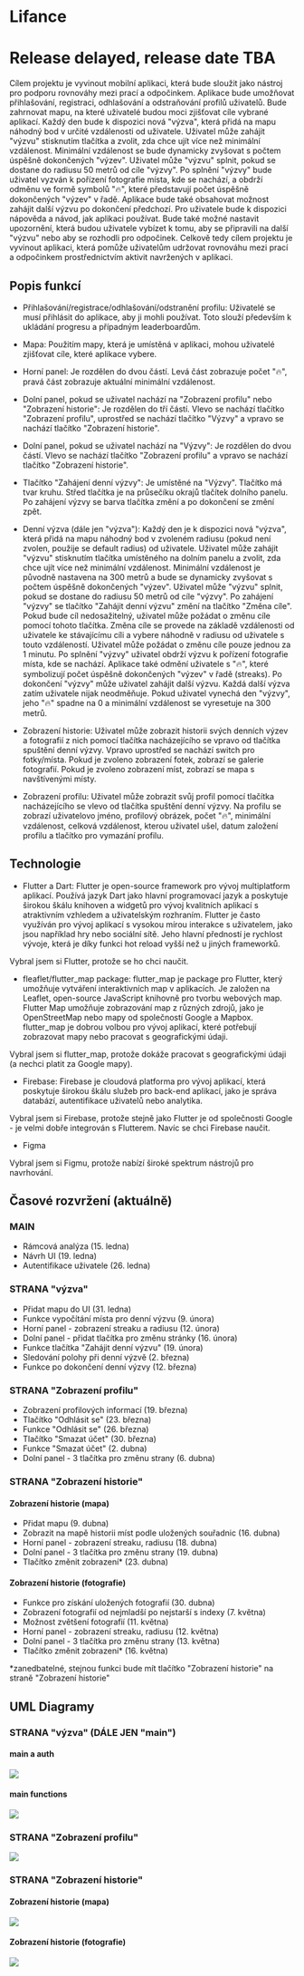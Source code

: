 
# Lifance

# Release delayed, release date TBA

Cílem projektu je vyvinout mobilní aplikaci, která bude sloužit jako nástroj pro podporu rovnováhy mezi prací a odpočinkem. Aplikace bude umožňovat přihlašování, registraci, odhlašování a odstraňování profilů uživatelů. Bude zahrnovat mapu, na které uživatelé budou moci zjišťovat cíle vybrané aplikací. Každý den bude k dispozici nová "výzva", která přidá na mapu náhodný bod v určité vzdálenosti od uživatele. Uživatel může zahájit "výzvu" stisknutím tlačítka a zvolit, zda chce ujít více než minimální vzdálenost. Minimální vzdálenost se bude dynamicky zvyšovat s počtem úspěšně dokončených "výzev". Uživatel může "výzvu" splnit, pokud se dostane do radiusu 50 metrů od cíle "výzvy". Po splnění "výzvy" bude uživatel vyzván k pořízení fotografie místa, kde se nachází, a obdrží odměnu ve formě symbolů "🔥", které představují počet úspěšně dokončených "výzev" v řadě. Aplikace bude také obsahovat možnost zahájit další výzvu po dokončení předchozí. Pro uživatele bude k dispozici nápověda a návod, jak aplikaci používat. Bude také možné nastavit upozornění, která budou uživatele vybízet k tomu, aby se připravili na další "výzvu" nebo aby se rozhodli pro odpočinek. Celkově tedy cílem projektu je vyvinout aplikaci, která pomůže uživatelům udržovat rovnováhu mezi prací a odpočinkem prostřednictvím aktivit navržených v aplikaci.

## Popis funkcí

- Přihlašování/registrace/odhlašování/odstranění profilu: Uživatelé se musí přihlásit do aplikace, aby ji mohli používat. Toto slouží především k ukládání progresu a případným leaderboardům.

- Mapa: Použitím mapy, která je umístěná v aplikaci, mohou uživatelé zjišťovat cíle, které aplikace vybere.

- Horní panel: Je rozdělen do dvou částí. Levá část zobrazuje počet "🔥", pravá část zobrazuje aktuální minimální vzdálenost.

- Dolní panel, pokud se uživatel nachází na "Zobrazení profilu" nebo "Zobrazení historie": Je rozdělen do tří částí. Vlevo se nachází tlačítko "Zobrazení profilu", uprostřed se nachází tlačítko "Výzvy" a vpravo se nachází tlačítko "Zobrazení historie".

- Dolní panel, pokud se uživatel nachází na "Výzvy": Je rozdělen do dvou částí. Vlevo se nachází tlačítko "Zobrazení profilu" a vpravo se nachází tlačítko "Zobrazení historie".

- Tlačítko "Zahájení denní výzvy": Je umístěné na "Výzvy". Tlačítko má tvar kruhu. Střed tlačítka je na průsečíku okrajů tlačítek dolního panelu. Po zahájení výzvy se barva tlačítka změní a po dokončení se změní zpět.

- Denní výzva (dále jen "výzva"): Každý den je k dispozici nová "výzva", která přidá na mapu náhodný bod v zvoleném radiusu (pokud není zvolen, použije se default radius) od uživatele. Uživatel může zahájit "výzvu" stisknutím tlačítka umístěného na dolním panelu a zvolit, zda chce ujít více než minimální vzdálenost. Minimální vzdálenost je původně nastavena na 300 metrů a bude se dynamicky zvyšovat s počtem úspěšně dokončených "výzev". Uživatel může "výzvu" splnit, pokud se dostane do radiusu 50 metrů od cíle "výzvy". Po zahájení "výzvy" se tlačítko "Zahájit denní výzvu" změní na tlačítko "Změna cíle". Pokud bude cíl nedosažitelný, uživatel může požádat o změnu cíle pomocí tohoto tlačítka. Změna cíle se provede na základě vzdálenosti od uživatele ke stávajícímu cíli a vybere náhodně v radiusu od uživatele s touto vzdáleností. Uživatel může požádat o změnu cíle pouze jednou za 1 minutu. Po splnění "výzvy" uživatel obdrží výzvu k pořízení fotografie místa, kde se nachází. Aplikace také odmění uživatele s "🔥", které symbolizují počet úspěšně dokončených "výzev" v řadě (streaks). Po dokončení "výzvy" může uživatel zahájit další výzvu. Každá další výzva zatím uživatele nijak neodměňuje. Pokud uživatel vynechá den "výzvy", jeho "🔥" spadne na 0 a minimální vzdálenost se vyresetuje na 300 metrů.

- Zobrazení historie: Uživatel může zobrazit historii svých denních výzev a fotografií z nich pomocí tlačítka nacházejícího se vpravo od tlačítka spuštění denní výzvy. Vpravo uprostřed se nachází switch pro fotky/místa. Pokud je zvoleno zobrazení fotek, zobrazí se galerie fotografií. Pokud je zvoleno zobrazení míst, zobrazí se mapa s navštívenými místy.

- Zobrazení profilu: Uživatel může zobrazit svůj profil pomocí tlačítka nacházejícího se vlevo od tlačítka spuštění denní výzvy. Na profilu se zobrazí uživatelovo jméno, profilový obrázek, počet "🔥", minimální vzdálenost, celková vzdálenost, kterou uživatel ušel, datum založení profilu a tlačítko pro vymazání profilu.

## Technologie

- Flutter a Dart: Flutter je open-source framework pro vývoj multiplatform aplikací. Používá jazyk Dart jako hlavní programovací jazyk a poskytuje širokou škálu knihoven a widgetů pro vývoj kvalitních aplikací s atraktivním vzhledem a uživatelským rozhraním. Flutter je často využíván pro vývoj aplikací s vysokou mírou interakce s uživatelem, jako jsou například hry nebo sociální sítě. Jeho hlavní předností je rychlost vývoje, která je díky funkci hot reload vyšší než u jiných frameworků.

Vybral jsem si Flutter, protože se ho chci naučit.

- fleaflet/flutter_map package: flutter_map je package pro Flutter, který umožňuje vytváření interaktivních map v aplikacích. Je založen na Leaflet, open-source JavaScript knihovně pro tvorbu webových map. Flutter Map umožňuje zobrazování map z různých zdrojů, jako je OpenStreetMap nebo mapy od společností Google a Mapbox. flutter_map je dobrou volbou pro vývoj aplikací, které potřebují zobrazovat mapy nebo pracovat s geografickými údaji.

Vybral jsem si flutter_map, protože dokáže pracovat s geografickými údaji (a nechci platit za Google mapy).

- Firebase: Firebase je cloudová platforma pro vývoj aplikací, která poskytuje širokou škálu služeb pro back-end aplikací, jako je správa databází, autentifikace uživatelů nebo analytika. 

Vybral jsem si Firebase, protože stejně jako Flutter je od společnosti Google - je velmi dobře integrován s Flutterem. Navíc se chci Firebase naučit.

- Figma

Vybral jsem si Figmu, protože nabízí široké spektrum nástrojů pro navrhování.

## Časové rozvržení (aktuálně)

### MAIN
- Rámcová analýza (15. ledna)
- Návrh UI (19. ledna)
- Autentifikace uživatele (26. ledna)

### STRANA "výzva"
- Přidat mapu do UI (31. ledna)
- Funkce vypočítání místa pro denní výzvu (9. února)
- Horní panel - zobrazení streaku a radiusu (12. února)
- Dolní panel - přidat tlačítka pro změnu stránky (16. února)
- Funkce tlačítka "Zahájit denní výzvu" (19. února)
- Sledování polohy při denní výzvě (2. března)
- Funkce po dokončení denní výzvy (12. března)

### STRANA "Zobrazení profilu"
- Zobrazení profilových informací (19. března)
- Tlačítko "Odhlásit se" (23. března)
- Funkce "Odhlásit se" (26. března)
- Tlačítko "Smazat účet" (30. března)
- Funkce "Smazat účet" (2. dubna)
- Dolní panel - 3 tlačítka pro změnu strany (6. dubna)

### STRANA "Zobrazení historie"

#### Zobrazení historie (mapa)
- Přidat mapu (9. dubna)
- Zobrazit na mapě historii míst podle uložených souřadnic (16. dubna)
- Horní panel - zobrazení streaku, radiusu (18. dubna)
- Dolní panel - 3 tlačítka pro změnu strany (19. dubna)
- Tlačítko změnit zobrazení* (23. dubna)

#### Zobrazení historie (fotografie)
- Funkce pro získání uložených fotografií (30. dubna)
- Zobrazení fotografií od nejmladší po nejstarší s indexy (7. května)
- Možnost zvětšení fotografií (11. května)
- Horní panel - zobrazení streaku, radiusu (12. května)
- Dolní panel - 3 tlačítka pro změnu strany (13. května)
- Tlačítko změnit zobrazení* (16. května)

*zanedbatelné, stejnou funkci bude mít tlačítko "Zobrazení historie" na straně "Zobrazení historie"

## UML Diagramy

### STRANA "výzva" (DÁLE JEN "main")

#### main a auth

[![](https://github.com/zephxyz/tg-project/blob/main/img/mainauth.drawio.png?raw=true)](https://github.com/zephxyz/tg-project/blob/main/img/mainauth.drawio.png?raw=true)

#### main functions

[![](https://github.com/zephxyz/tg-project/blob/main/img/final%20main%20func.drawio.png?raw=true)](https://github.com/zephxyz/tg-project/blob/main/img/final%20main%20func.drawio.png?raw=true)

### STRANA "Zobrazení profilu"

[![](https://github.com/zephxyz/tg-project/blob/main/img/final%20Zobrazeni%20profilu.drawio.png?raw=true)](https://github.com/zephxyz/tg-project/blob/main/img/final%20Zobrazeni%20profilu.drawio.png?raw=true)

### STRANA "Zobrazení historie"

#### Zobrazení historie (mapa)

[![](https://github.com/zephxyz/tg-project/blob/main/img/final%20Zobrazeni%20historie.drawio.png?raw=true)](https://github.com/zephxyz/tg-project/blob/main/img/final%20Zobrazeni%20historie.drawio.png?raw=true)

#### Zobrazení historie (fotografie)

[![](https://github.com/zephxyz/tg-project/blob/main/img/final%20Zobrazeni%20historie%20photo.drawio.png?raw=true)](https://github.com/zephxyz/tg-project/blob/main/img/final%20Zobrazeni%20historie%20photo.drawio.png?raw=true)

